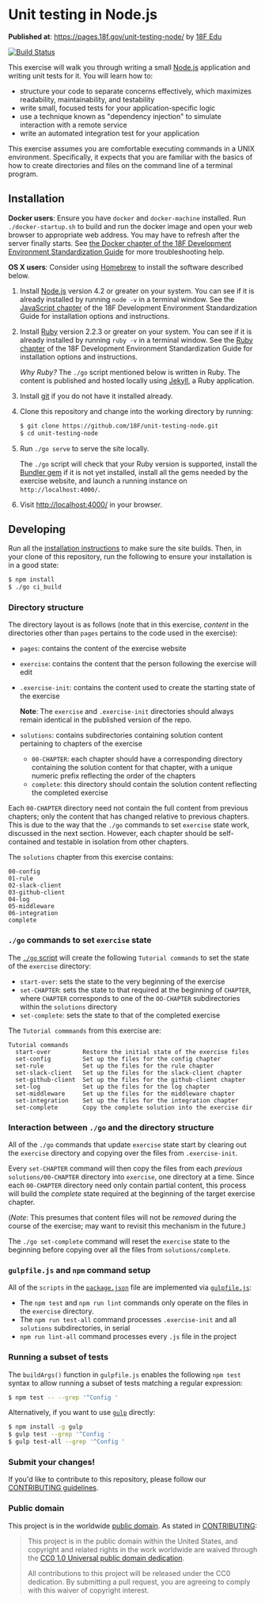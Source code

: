 # Unit testing in Node.js

**Published at**: https://pages.18f.gov/unit-testing-node/
by [18F Edu](https://pages.18f.gov/edu/)

[![Build Status](https://travis-ci.org/18F/unit-testing-node.svg?branch=18f-pages-staging)](https://travis-ci.org/18F/unit-testing-node)

This exercise will walk you through writing a small
[Node.js](https://nodejs.org/) application and writing unit tests for it. You
will learn how to:

- structure your code to separate concerns effectively, which maximizes
  readability, maintainability, and testability
- write small, focused tests for your application-specific logic
- use a technique known as "dependency injection" to simulate interaction
  with a remote service
- write an automated integration test for your application

This exercise assumes you are comfortable executing commands in a UNIX
environment. Specifically, it expects that you are familiar with the basics of
how to create directories and files on the command line of a terminal program.

## Installation

**Docker users**: Ensure you have `docker` and `docker-machine` installed. Run
`./docker-startup.sh` to build and run the docker image and open your web
browser to appropriate web address. You may have to refresh after the server
finally starts. See [the Docker chapter of the 18F Development Environment
Standardization Guide](https://pages.18f.gov/dev-environment-standardization/virtualization/docker/)
for more troubleshooting help.

**OS X users**: Consider using [Homebrew](http://brew.sh/) to install the
software described below.

1. Install [Node.js](https://nodejs.org/) version 4.2 or greater on your
   system. You can see if it is already installed by running `node -v` in a
   terminal window. See the
   [JavaScript chapter](https://pages.18f.gov/dev-environment-standardization/languages/javascript/)
   of the 18F Development Environment Standardization Guide for installation
   options and instructions.

1. Install [Ruby](https://www.ruby-lang.org/) version 2.2.3 or greater on your
   system. You can see if it is already installed by running `ruby -v` in a
   terminal window. See the
   [Ruby chapter](https://pages.18f.gov/dev-environment-standardization/languages/ruby/)
   of the 18F Development Environment Standardization Guide for installation
   options and instructions.

   *Why Ruby?* The `./go` script mentioned below is written in Ruby. The
   content is published and hosted locally using
   [Jekyll](https://jekyllrb.com), a Ruby application.

1. Install [git](https://git-scm.com/downloads) if you do not have it
   installed already.

1. Clone this repository and change into the working directory by running:
   ```bash
   $ git clone https://github.com/18F/unit-testing-node.git
   $ cd unit-testing-node
   ```

1. Run `./go serve` to serve the site locally.

   The `./go` script will check that your Ruby version is supported, install
   the [Bundler gem](http://bundler.io/) if it is not yet installed, install
   all the gems needed by the exercise website, and launch a running instance
   on `http://localhost:4000/`.

1. Visit [http://localhost:4000/](http://localhost:4000/) in your browser.

## Developing

Run all the [installation instructions](#installation) to make sure the site
builds. Then, in your clone of this repository, run the following to ensure
your installation is in a good state:

```bash
$ npm install
$ ./go ci_build
```

### Directory structure

The directory layout is as follows (note that in this exercise, _content_ in the directories other than `pages` pertains to the code used in the exercise):

- `pages`: contains the content of the exercise website
- `exercise`: contains the content that the person following the exercise will
  edit
- `.exercise-init`: contains the content used to create the starting state of
  the exercise

  **Note**: The `exercise` and `.exercise-init` directories should always
  remain identical in the published version of the repo.

- `solutions`: contains subdirectories containing solution content pertaining
  to chapters of the exercise
  - `00-CHAPTER`: each chapter should have a corresponding directory
    containing the solution content for that chapter, with a unique numeric
    prefix reflecting the order of the chapters
  - `complete`: this directory should contain the solution content reflecting
    the completed exercise

Each `00-CHAPTER` directory need not contain the full content from previous
chapters; only the content that has changed relative to previous chapters.
This is due to the way that the `./go` commands to set `exercise` state work,
discussed in the next section. However, each chapter should be self-contained
and testable in isolation from other chapters.

The `solutions` chapter from this exercise contains:

```
00-config
01-rule
02-slack-client
03-github-client
04-log
05-middleware
06-integration
complete
```

### `./go` commands to set `exercise` state

The [`./go` script](./go) will create the following `Tutorial commands` to set
the state of the `exercise` directory:

- `start-over`: sets the state to the very beginning of the exercise
- `set-CHAPTER`: sets the state to that required at the beginning of
  `CHAPTER`, where `CHAPTER` corresponds to one of the `OO-CHAPTER`
  subdirectories within the `solutions` directory
- `set-complete`: sets the state to that of the completed exercise

The `Tutorial commmands` from this exercise are:

```
Tutorial commands
  start-over         Restore the initial state of the exercise files
  set-config         Set up the files for the config chapter
  set-rule           Set up the files for the rule chapter
  set-slack-client   Set up the files for the slack-client chapter
  set-github-client  Set up the files for the github-client chapter
  set-log            Set up the files for the log chapter
  set-middleware     Set up the files for the middleware chapter
  set-integration    Set up the files for the integration chapter
  set-complete       Copy the complete solution into the exercise dir
```

### Interaction between `./go` and the directory structure

All of the `./go` commands that update `exercise` state start by clearing out
the `exercise` directory and copying over the files from `.exercise-init`.

Every `set-CHAPTER` command will then copy the files from each _previous_
`solutions/00-CHAPTER` directory into `exercise`, one directory at a time.
Since each `00-CHAPTER` directory need only contain partial content, this
process will build the _complete_ state required at the beginning of the
target exercise chapter.

(_Note_: This presumes that content files will not be _removed_ during the
course of the exercise; may want to revisit this mechanism in the future.)

The `./go set-complete` command will reset the `exercise` state to the
beginning before copying over all the files from `solutions/complete`.

### `gulpfile.js` and `npm` command setup

All of the `scripts` in the [`package.json`](./package.json) file are
implemented via [`gulpfile.js`](./gulpfile.js):

- The `npm test` and `npm run lint` commands only operate on the files in the
  `exercise` directory.
- The `npm run test-all` command processes `.exercise-init` and all
  `solutions` subdirectories, in serial
- `npm run lint-all` command processes every `.js` file in the project

### Running a subset of tests

The `buildArgs()` function in `gulpfile.js` enables the following `npm test`
syntax to allow running a subset of tests matching a regular expression:

```bash
$ npm test -- --grep '^Config '
```

Alternatively, if you want to use [`gulp`](https://www.npmjs.com/package/gulp)
directly:

```bash
$ npm install -g gulp
$ gulp test --grep '^Config '
$ gulp test-all --grep '^Config '
```

### Submit your changes!

If you'd like to contribute to this repository, please follow our
[CONTRIBUTING guidelines](./CONTRIBUTING.md).

### Public domain

This project is in the worldwide [public domain](LICENSE.md). As stated in [CONTRIBUTING](CONTRIBUTING.md):

> This project is in the public domain within the United States, and copyright and related rights in the work worldwide are waived through the [CC0 1.0 Universal public domain dedication](https://creativecommons.org/publicdomain/zero/1.0/).
>
> All contributions to this project will be released under the CC0
>dedication. By submitting a pull request, you are agreeing to comply
>with this waiver of copyright interest.
